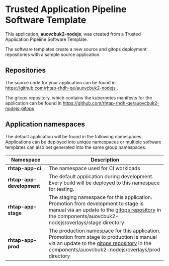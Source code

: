 # Trusted Application Pipeline Software Template

This application, **auovcbuk2-nodejs**, was created from a Trusted Application Pipeline Software Template.

The software templates create a new source and gitops deployment repositories with a sample source application. 

## Repositories

The source code for your application can be found in [https://github.com/rhtap-rhdh-qe/auovcbuk2-nodejs ](https://github.com/rhtap-rhdh-qe/auovcbuk2-nodejs ).
 
The gitops repository, which contains the kubernetes manifests for the application can be found in 
[https://github.com/rhtap-rhdh-qe/auovcbuk2-nodejs-gitops ](https://github.com/rhtap-rhdh-qe/auovcbuk2-nodejs-gitops ) 

## Application namespaces 

The default application will be found in the following namespaces. Applications can be deployed into unique namespaces or multiple software templates can also bet generated into the same group namespaces.  

|  Namespace   |  Description   |  
| -------- | -------- |
| **rhtap-app-ci** | The namespace used for CI workloads |
| **rhtap-app-development** | The default application during development. Every build will be deployed to this namespace for testing. |
| **rhtap-app-stage** | The staging namespace for this application. Promotion from development to stage is manual via an update to the [gitops repository](https://github.com/rhtap-rhdh-qe/auovcbuk2-nodejs-gitops ) in the components/auovcbuk2-nodejs/overlays/stage directory |
| **rhtap-app-prod** | The production namespace for this application. Promotion from stage to production is manual via an update to the [gitops repository](https://github.com/rhtap-rhdh-qe/auovcbuk2-nodejs-gitops ) in the components/auovcbuk2-nodejs/overlays/prod directory |